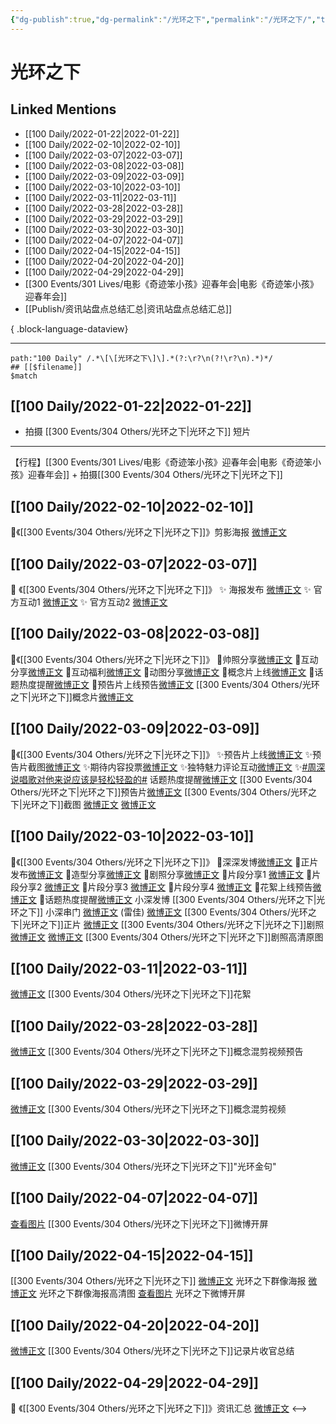 ```yaml
---
{"dg-publish":true,"dg-permalink":"/光环之下","permalink":"/光环之下/","title":"光环之下","tags":[null],"created":"2022-11-09T02:44:11.000+08:00","updated":"2023-08-24T19:29:00.635+08:00"}
---
```


# 光环之下

## Linked Mentions
- [[100 Daily/2022-01-22\|2022-01-22]]
- [[100 Daily/2022-02-10\|2022-02-10]]
- [[100 Daily/2022-03-07\|2022-03-07]]
- [[100 Daily/2022-03-08\|2022-03-08]]
- [[100 Daily/2022-03-09\|2022-03-09]]
- [[100 Daily/2022-03-10\|2022-03-10]]
- [[100 Daily/2022-03-11\|2022-03-11]]
- [[100 Daily/2022-03-28\|2022-03-28]]
- [[100 Daily/2022-03-29\|2022-03-29]]
- [[100 Daily/2022-03-30\|2022-03-30]]
- [[100 Daily/2022-04-07\|2022-04-07]]
- [[100 Daily/2022-04-15\|2022-04-15]]
- [[100 Daily/2022-04-20\|2022-04-20]]
- [[100 Daily/2022-04-29\|2022-04-29]]
- [[300 Events/301 Lives/电影《奇迹笨小孩》迎春年会\|电影《奇迹笨小孩》迎春年会]]
- [[Publish/资讯站盘点总结汇总\|资讯站盘点总结汇总]]

{ .block-language-dataview}

---

```expander
path:"100 Daily" /.*\[\[光环之下\]\].*(?:\r?\n(?!\r?\n).*)*/
## [[$filename]]
$match
```
## [[100 Daily/2022-01-22\|2022-01-22]]
  - 拍摄 [[300 Events/304 Others/光环之下\|光环之下]] 短片
---
【行程】[[300 Events/301 Lives/电影《奇迹笨小孩》迎春年会\|电影《奇迹笨小孩》迎春年会]] + 拍摄[[300 Events/304 Others/光环之下\|光环之下]]
## [[100 Daily/2022-02-10\|2022-02-10]]
🌟《[[300 Events/304 Others/光环之下\|光环之下]]》剪影海报 [微博正文](https://weibo.com/detail/4735378688841015)
## [[100 Daily/2022-03-07\|2022-03-07]]
💫 《[[300 Events/304 Others/光环之下\|光环之下]]》
✨ 海报发布 [微博正文](https://m.weibo.cn/6466290670/4744340511134145)
✨ 官方互动1 [微博正文](https://m.weibo.cn/6466290670/4744401900012494)
✨ 官方互动2 [微博正文](https://m.weibo.cn/6466290670/4744413735814617)
## [[100 Daily/2022-03-08\|2022-03-08]]
🌟《[[300 Events/304 Others/光环之下\|光环之下]]》
🌱帅照分享[微博正文](https://m.weibo.cn/6466290670/4744749556960738)
🌱互动分享[微博正文](https://m.weibo.cn/6466290670/4744764408204193)
🌱互动福利[微博正文](https://m.weibo.cn/6466290670/4744826920633177)
🌱动图分享[微博正文](https://m.weibo.cn/6466290670/4744827754778263)
🌱概念片上线[微博正文](https://m.weibo.cn/6466290670/4744702383096393)
🌱话题热度提醒[微博正文](https://m.weibo.cn/6466290670/4744722973722709)
🌱预告片上线预告[微博正文](https://m.weibo.cn/6466290670/4744799233507434)
[[300 Events/304 Others/光环之下\|光环之下]]概念片[微博正文](https://weibo.com/detail/4744701288382906)
## [[100 Daily/2022-03-09\|2022-03-09]]
🌟《[[300 Events/304 Others/光环之下\|光环之下]]》
✨预告片上线[微博正文](https://m.weibo.cn/6466290670/4745065051721785)
✨预告片截图[微博正文](https://m.weibo.cn/6466290670/4745157541101914)
✨期待内容投票[微博正文](https://m.weibo.cn/6466290670/4745157250910409)
✨独特魅力评论互动[微博正文](https://m.weibo.cn/6466290670/4745157868522592)
✨[#周深说唱歌对他来说应该是轻松轻盈的#](https://s.weibo.com/weibo?q=%23%E5%91%A8%E6%B7%B1%E8%AF%B4%E5%94%B1%E6%AD%8C%E5%AF%B9%E4%BB%96%E6%9D%A5%E8%AF%B4%E5%BA%94%E8%AF%A5%E6%98%AF%E8%BD%BB%E6%9D%BE%E8%BD%BB%E7%9B%88%E7%9A%84%23) 话题热度提醒[微博正文](https://m.weibo.cn/6466290670/4745084937438211)
[[300 Events/304 Others/光环之下\|光环之下]]预告片[微博正文](https://m.weibo.cn/6524418754/4745063684901692)
[[300 Events/304 Others/光环之下\|光环之下]]截图 [微博正文](https://m.weibo.cn/6524418754/4744746582410334) [微博正文](https://m.weibo.cn/6524418754/4745108975256118)
## [[100 Daily/2022-03-10\|2022-03-10]]
🌟《[[300 Events/304 Others/光环之下\|光环之下]]》
🌱深深发博[微博正文](https://m.weibo.cn/6466290670/4745470758618731)
🌱正片发布[微博正文](https://m.weibo.cn/6466290670/4745428987807923)
🌱造型分享[微博正文](https://m.weibo.cn/6466290670/4745457006281992)
🌱剧照分享[微博正文](https://m.weibo.cn/6466290670/4745472964822909)
🌱片段分享1 [微博正文](https://m.weibo.cn/6466290670/4745494289188058)
🌱片段分享2 [微博正文](https://m.weibo.cn/6466290670/4745498194348952)
🌱片段分享3 [微博正文](https://m.weibo.cn/6466290670/4745527059285009)
🌱片段分享4 [微博正文](https://m.weibo.cn/6466290670/4745459015355835)
🌱花絮上线预告[微博正文](https://m.weibo.cn/6466290670/4745541717852852)
🌱话题热度提醒[微博正文](https://m.weibo.cn/6466290670/4745440194462546)
小深发博[](https://m.weibo.cn/1736988591/4745469533619528) [[300 Events/304 Others/光环之下\|光环之下]]
小深串门 [微博正文](https://m.weibo.cn/7745238712/4745450593190250) (雷佳)
[微博正文](https://m.weibo.cn/6524418754/4745410964622213) [[300 Events/304 Others/光环之下\|光环之下]]正片
[微博正文](https://m.weibo.cn/6524418754/4745471366798257) [[300 Events/304 Others/光环之下\|光环之下]]剧照
[微博正文](https://m.weibo.cn/5177678970/4745476928176252) [微博正文](https://m.weibo.cn/6032384475/4745478686378194) [[300 Events/304 Others/光环之下\|光环之下]]剧照高清原图
## [[100 Daily/2022-03-11\|2022-03-11]]
[微博正文](https://m.weibo.cn/6524418754/4745788456699782) [[300 Events/304 Others/光环之下\|光环之下]]花絮
## [[100 Daily/2022-03-28\|2022-03-28]]
[微博正文](https://weibo.com/detail/4752062624038960) [[300 Events/304 Others/光环之下\|光环之下]]概念混剪视频预告
## [[100 Daily/2022-03-29\|2022-03-29]]
[微博正文](https://weibo.com/detail/4752311447193222) [[300 Events/304 Others/光环之下\|光环之下]]概念混剪视频
## [[100 Daily/2022-03-30\|2022-03-30]]
[微博正文](https://weibo.com/detail/4752841925725025) [[300 Events/304 Others/光环之下\|光环之下]]"光环金句"
## [[100 Daily/2022-04-07\|2022-04-07]]
[查看图片](https://wx4.sinaimg.cn/large/0088n2Pggy1h11j4r9y4sj30hr13htbs.jpg) [[300 Events/304 Others/光环之下\|光环之下]]微博开屏
## [[100 Daily/2022-04-15\|2022-04-15]]
[[300 Events/304 Others/光环之下\|光环之下]]
[微博正文](https://m.weibo.cn/6524418754/4758472032258700) 光环之下群像海报
[微博正文](https://m.weibo.cn/1642592432/4758478357267222) 光环之下群像海报高清图
[查看图片](https://wx2.sinaimg.cn/large/0088n2Pggy1h1aqhu8j9gj30u01syqg2.jpg) 光环之下微博开屏
## [[100 Daily/2022-04-20\|2022-04-20]]
[微博正文](https://m.weibo.cn/6524418754/4760283966870434) [[300 Events/304 Others/光环之下\|光环之下]]记录片收官总结
## [[100 Daily/2022-04-29\|2022-04-29]]
💫 《[[300 Events/304 Others/光环之下\|光环之下]]》资讯汇总 [微博正文](https://m.weibo.cn/6466290670/4763569873486449)
<-->
